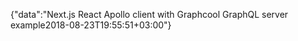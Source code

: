 {"data":"Next.js React Apollo client with Graphcool GraphQL server example2018-08-23T19:55:51+03:00"}
